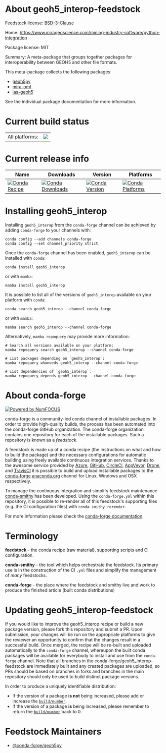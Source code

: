 About geoh5_interop-feedstock
=============================

Feedstock license: [BSD-3-Clause](https://github.com/conda-forge/geoh5_interop-feedstock/blob/main/LICENSE.txt)

Home: https://www.mirageoscience.com/mining-industry-software/python-integration

Package license: MIT

Summary: A meta-package that groups together packages for interoperability between GEOH5 and other file formats.

This meta-package collects the following packages:
- [geoh5py](https://github.com/MiraGeoscience/geoh5py)
- [mira-omf](https://github.com/MiraGeoscience/omf)
- [las-geoh5](https://github.com/MiraGeoscience/las-geoh5)

See the individual package documentation for more information.

Current build status
====================


<table><tr><td>All platforms:</td>
    <td>
      <a href="https://dev.azure.com/conda-forge/feedstock-builds/_build/latest?definitionId=25373&branchName=main">
        <img src="https://dev.azure.com/conda-forge/feedstock-builds/_apis/build/status/geoh5_interop-feedstock?branchName=main">
      </a>
    </td>
  </tr>
</table>

Current release info
====================

| Name | Downloads | Version | Platforms |
| --- | --- | --- | --- |
| [![Conda Recipe](https://img.shields.io/badge/recipe-geoh5_interop-green.svg)](https://anaconda.org/conda-forge/geoh5_interop) | [![Conda Downloads](https://img.shields.io/conda/dn/conda-forge/geoh5_interop.svg)](https://anaconda.org/conda-forge/geoh5_interop) | [![Conda Version](https://img.shields.io/conda/vn/conda-forge/geoh5_interop.svg)](https://anaconda.org/conda-forge/geoh5_interop) | [![Conda Platforms](https://img.shields.io/conda/pn/conda-forge/geoh5_interop.svg)](https://anaconda.org/conda-forge/geoh5_interop) |

Installing geoh5_interop
========================

Installing `geoh5_interop` from the `conda-forge` channel can be achieved by adding `conda-forge` to your channels with:

```
conda config --add channels conda-forge
conda config --set channel_priority strict
```

Once the `conda-forge` channel has been enabled, `geoh5_interop` can be installed with `conda`:

```
conda install geoh5_interop
```

or with `mamba`:

```
mamba install geoh5_interop
```

It is possible to list all of the versions of `geoh5_interop` available on your platform with `conda`:

```
conda search geoh5_interop --channel conda-forge
```

or with `mamba`:

```
mamba search geoh5_interop --channel conda-forge
```

Alternatively, `mamba repoquery` may provide more information:

```
# Search all versions available on your platform:
mamba repoquery search geoh5_interop --channel conda-forge

# List packages depending on `geoh5_interop`:
mamba repoquery whoneeds geoh5_interop --channel conda-forge

# List dependencies of `geoh5_interop`:
mamba repoquery depends geoh5_interop --channel conda-forge
```


About conda-forge
=================

[![Powered by
NumFOCUS](https://img.shields.io/badge/powered%20by-NumFOCUS-orange.svg?style=flat&colorA=E1523D&colorB=007D8A)](https://numfocus.org)

conda-forge is a community-led conda channel of installable packages.
In order to provide high-quality builds, the process has been automated into the
conda-forge GitHub organization. The conda-forge organization contains one repository
for each of the installable packages. Such a repository is known as a *feedstock*.

A feedstock is made up of a conda recipe (the instructions on what and how to build
the package) and the necessary configurations for automatic building using freely
available continuous integration services. Thanks to the awesome service provided by
[Azure](https://azure.microsoft.com/en-us/services/devops/), [GitHub](https://github.com/),
[CircleCI](https://circleci.com/), [AppVeyor](https://www.appveyor.com/),
[Drone](https://cloud.drone.io/welcome), and [TravisCI](https://travis-ci.com/)
it is possible to build and upload installable packages to the
[conda-forge](https://anaconda.org/conda-forge) [anaconda.org](https://anaconda.org/)
channel for Linux, Windows and OSX respectively.

To manage the continuous integration and simplify feedstock maintenance
[conda-smithy](https://github.com/conda-forge/conda-smithy) has been developed.
Using the ``conda-forge.yml`` within this repository, it is possible to re-render all of
this feedstock's supporting files (e.g. the CI configuration files) with ``conda smithy rerender``.

For more information please check the [conda-forge documentation](https://conda-forge.org/docs/).

Terminology
===========

**feedstock** - the conda recipe (raw material), supporting scripts and CI configuration.

**conda-smithy** - the tool which helps orchestrate the feedstock.
                   Its primary use is in the construction of the CI ``.yml`` files
                   and simplify the management of *many* feedstocks.

**conda-forge** - the place where the feedstock and smithy live and work to
                  produce the finished article (built conda distributions)


Updating geoh5_interop-feedstock
================================

If you would like to improve the geoh5_interop recipe or build a new
package version, please fork this repository and submit a PR. Upon submission,
your changes will be run on the appropriate platforms to give the reviewer an
opportunity to confirm that the changes result in a successful build. Once
merged, the recipe will be re-built and uploaded automatically to the
`conda-forge` channel, whereupon the built conda packages will be available for
everybody to install and use from the `conda-forge` channel.
Note that all branches in the conda-forge/geoh5_interop-feedstock are
immediately built and any created packages are uploaded, so PRs should be based
on branches in forks and branches in the main repository should only be used to
build distinct package versions.

In order to produce a uniquely identifiable distribution:
 * If the version of a package **is not** being increased, please add or increase
   the [``build/number``](https://docs.conda.io/projects/conda-build/en/latest/resources/define-metadata.html#build-number-and-string).
 * If the version of a package **is** being increased, please remember to return
   the [``build/number``](https://docs.conda.io/projects/conda-build/en/latest/resources/define-metadata.html#build-number-and-string)
   back to 0.

Feedstock Maintainers
=====================

* [@conda-forge/geoh5py](https://github.com/orgs/conda-forge/teams/geoh5py/)

